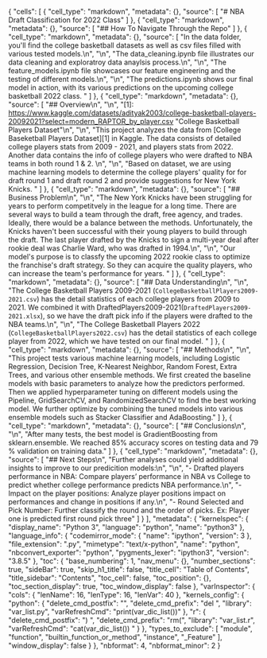 {
 "cells": [
  {
   "cell_type": "markdown",
   "metadata": {},
   "source": [
    "# NBA Draft Classification for 2022 Class"
   ]
  },
  {
   "cell_type": "markdown",
   "metadata": {},
   "source": [
    "## How To Navigate Through the Repo"
   ]
  },
  {
   "cell_type": "markdown",
   "metadata": {},
   "source": [
    "In the data folder, you'll find the college basketball datasets as well as csv files filled with various tested models.\n",
    "\n",
    "The data_cleaning.ipynb file illustrates our data cleaning and exploratroy data anaylsis process.\n",
    "\n",
    "The feature_models.ipynb file showcases our feature engineering and the testing of different models.\n",
    "\n",
    "The predictions.ipynb shows our final model in action, with its various predictions on the upcoming college basketball 2022 class. "
   ]
  },
  {
   "cell_type": "markdown",
   "metadata": {},
   "source": [
    "## Overview\n",
    "\n",
    "[1]: https://www.kaggle.com/datasets/adityak2003/college-basketball-players-20092021?select=modern_RAPTOR_by_player.csv \"College Basketball Players Dataset\"\n",
    "\n",
    "This project analyzes the data from [College Baseketball Players Dataset][1] in Kaggle. The data consists of detailed college players stats from 2009 - 2021, and players stats from 2022. Another data contains the info of college players who were drafted to NBA teams in both round 1 & 2.  \n",
    "\n",
    "Based on dataset, we are using machine learning models to determine the college players' quality for for draft round 1 and draft round 2 and provide suggestions for New York Knicks. "
   ]
  },
  {
   "cell_type": "markdown",
   "metadata": {},
   "source": [
    "## Business Problem\n",
    "\n",
    "The New York Knicks have been struggling for years to perform competitvely in the league for a long time. There are several ways to build a team through the draft, free agency, and trades. Ideally, there would be a balance between the methods. Unfortunately, the Knicks haven't been successful with their young players to build through the draft. The last player drafted by the Knicks to sign a multi-year deal after rookie deal was Charlie Ward, who was drafted in 1994.\n",
    "\n",
    "Our model's purpose is to classfy the upcoming 2022 rookie class to optimize the franchise's draft strategy. So they can acquire the quality players, who can increase the team's performance for years. "
   ]
  },
  {
   "cell_type": "markdown",
   "metadata": {},
   "source": [
    "## Data Understanding\n",
    "\n",
    "The College Basketball Players 2009-2021 (`CollegeBasketballPlayers2009-2021.csv`) has the detail statistics of each college players from 2009 to 2021. We combined it with DraftedPlayers2009-2021(`DraftedPlayers2009-2021.xlsx`), so we have the draft pick info if the players were drafted to the NBA teams.\n",
    "\n",
    "The College Basketball Players 2022 (`CollegeBasketballPlayers2022.csv`) has the detail statistics of each college player from 2022, which we have tested on our final model. "
   ]
  },
  {
   "cell_type": "markdown",
   "metadata": {},
   "source": [
    "## Methods\n",
    "\n",
    "This project tests various machine learning models, including Logistic Regression, Decision Tree, K-Nearest Neighbor, Random Forest, Extra Trees, and various other ensemble methods. We first created the baseline models with basic parameters to analyze how the predictors performed. Then we applied hyperparameter tuning on different models using the Pipeline, GridSearchCV, and RandomizedSearchCV to find the best working model. We further optimize by combining the tuned models into various ensemble models such as Stacker Classifier and AdaBoosting."
   ]
  },
  {
   "cell_type": "markdown",
   "metadata": {},
   "source": [
    "## Conclusions\n",
    "\n",
    "After many tests, the best model is GradientBoosting from sklearn.ensemble. We reached 85% accuracy scores on testing data and 79 % validation on training data."
   ]
  },
  {
   "cell_type": "markdown",
   "metadata": {},
   "source": [
    "## Next Steps\n",
    "Further analyses could yield additional insights to improve to our predicition models:\n",
    "\n",
    "- Drafted players performance in NBA: Compare players’ performance in NBA vs College to predict whether college performance predicts NBA performance.\n",
    "- Impact on the player positions: Analyze player positions impact on performances and change in positions if any.\n",
    "- Round Selected and Pick Number: Further classify the round and the order of picks. Ex: Player one is predicted first round pick three"
   ]
  }
 ],
 "metadata": {
  "kernelspec": {
   "display_name": "Python 3",
   "language": "python",
   "name": "python3"
  },
  "language_info": {
   "codemirror_mode": {
    "name": "ipython",
    "version": 3
   },
   "file_extension": ".py",
   "mimetype": "text/x-python",
   "name": "python",
   "nbconvert_exporter": "python",
   "pygments_lexer": "ipython3",
   "version": "3.8.5"
  },
  "toc": {
   "base_numbering": 1,
   "nav_menu": {},
   "number_sections": true,
   "sideBar": true,
   "skip_h1_title": false,
   "title_cell": "Table of Contents",
   "title_sidebar": "Contents",
   "toc_cell": false,
   "toc_position": {},
   "toc_section_display": true,
   "toc_window_display": false
  },
  "varInspector": {
   "cols": {
    "lenName": 16,
    "lenType": 16,
    "lenVar": 40
   },
   "kernels_config": {
    "python": {
     "delete_cmd_postfix": "",
     "delete_cmd_prefix": "del ",
     "library": "var_list.py",
     "varRefreshCmd": "print(var_dic_list())"
    },
    "r": {
     "delete_cmd_postfix": ") ",
     "delete_cmd_prefix": "rm(",
     "library": "var_list.r",
     "varRefreshCmd": "cat(var_dic_list()) "
    }
   },
   "types_to_exclude": [
    "module",
    "function",
    "builtin_function_or_method",
    "instance",
    "_Feature"
   ],
   "window_display": false
  }
 },
 "nbformat": 4,
 "nbformat_minor": 2
}
